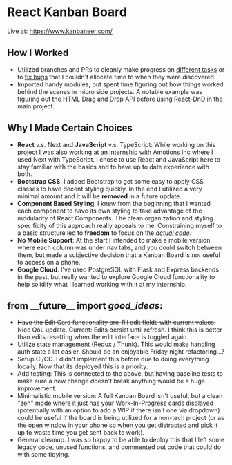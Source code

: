 # React Kanban Board
Live at: https://www.kanbaneer.com/

## How I Worked
- Utilized branches and PRs to cleanly make progress on [different tasks](https://github.com/ObiBaratt/kanban-board/pull/4) or to [fix bugs](https://github.com/ObiBaratt/kanban-board/pull/6) that I couldn't allocate time to when they were discovered.
- Imported handy modules, but spent time figuring out how things worked behind the scenes in micro side projects. A notable example was figuring out the HTML Drag and Drop API before using React-DnD in the main project.

## Why I Made Certain Choices
- **React** v.s. Next and **JavaScript** v.s. TypeScript: While working on this project I was also working at an internship with Amotions Inc where I used Next with TypeScript. I chose to use React and JavaScript here to stay familiar with the basics and to have up to date experience with both.
- **Bootstrap CSS**: I added Bootstrap to get some easy to apply CSS classes to have decent styling quickly. In the end I utilized a very minimal amount and it will be **removed** in a future update.
- **Component Based Styling**: I knew from the beginning that I wanted each component to have its own styling to take advantage of the modularity of React Components. The clean organization and styling specificity of this approach really appeals to me. Constraining myself to a basic structure led to **freedom** to focus on the [*actual code*](https://github.com/ObiBaratt/kanban-board/tree/main/src/components).
- **No Mobile Support**: At the start I intended to make a mobile version where each column was under nav tabs, and you could switch between them, but made a subjective decision that a Kanban Board is *not* useful to access on a phone.
- **Google Cloud**: I've used PostgreSQL with Flask and Express backends in the past, but really wanted to explore Google Cloud functionality to help solidify what I learned working with it at my internship.

## from \_\_future\_\_ import *good_ideas*:
- ~~Have the Edit Card functionality pre-fill edit fields with current values. Nice QoL update.~~ Current: Edits persist until refresh. I think this is better than edits resetting when the edit interface is toggled again.
- Utilize state management (Redux / Thunk). This would make handling auth state a lot easier. Should be an enjoyable Friday night refactoring...?
- Setup CI/CD. I didn't implement this before due to doing everything locally. Now that its deployed this is a priority.
- Add testing: This is connected to the above, but having baseline tests to make sure a new change doesn't break anything would be a huge improvement.
- Minimalistic mobile version: A full Kanban Board isn't useful, but a clean "zen" mode where it just has your Work-In-Progress cards displayed (potentially with an option to add a WIP if there isn't one via dropdown) could be useful if the board is being utilized for a non-tech project (or as the open window in your phone so when you get distracted and pick it up to waste time you get sent back to work).
- General cleanup. I was so happy to be able to deploy this that I left some legacy code, unused functions, and commented out code that could do with some tidying.
